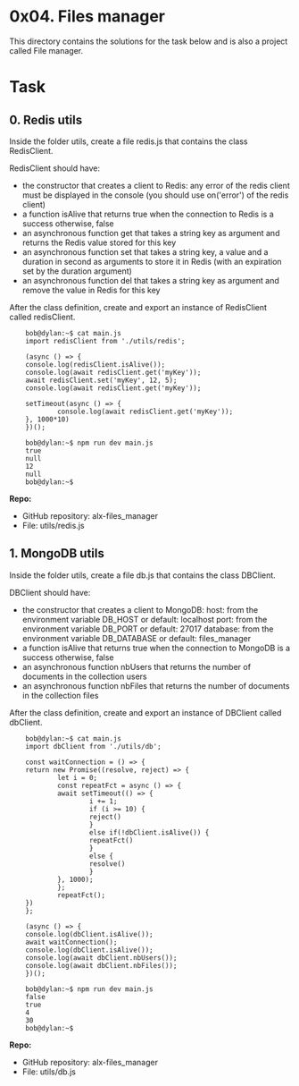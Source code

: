 # 0x04. Files manager
This directory contains the solutions for the task below and is also a project called File manager.

# Task
## 0. Redis utils

Inside the folder utils, create a file redis.js that contains the class RedisClient.

RedisClient should have:

- the constructor that creates a client to Redis:
any error of the redis client must be displayed in the console (you should use on('error') of the redis client)
- a function isAlive that returns true when the connection to Redis is a success otherwise, false
- an asynchronous function get that takes a string key as argument and returns the Redis value stored for this key
- an asynchronous function set that takes a string key, a value and a duration in second as arguments to store it in Redis (with an expiration set by the duration argument)
- an asynchronous function del that takes a string key as argument and remove the value in Redis for this key

After the class definition, create and export an instance of RedisClient called redisClient.

        bob@dylan:~$ cat main.js
        import redisClient from './utils/redis';

        (async () => {
        console.log(redisClient.isAlive());
        console.log(await redisClient.get('myKey'));
        await redisClient.set('myKey', 12, 5);
        console.log(await redisClient.get('myKey'));

        setTimeout(async () => {
                console.log(await redisClient.get('myKey'));
        }, 1000*10)
        })();

        bob@dylan:~$ npm run dev main.js
        true
        null
        12
        null
        bob@dylan:~$ 

**Repo:**
- GitHub repository: alx-files_manager
- File: utils/redis.js

## 1. MongoDB utils
Inside the folder utils, create a file db.js that contains the class DBClient.

DBClient should have:

- the constructor that creates a client to MongoDB:
host: from the environment variable DB_HOST or default: localhost
port: from the environment variable DB_PORT or default: 27017
database: from the environment variable DB_DATABASE or default: files_manager
- a function isAlive that returns true when the connection to MongoDB is a success otherwise, false
- an asynchronous function nbUsers that returns the number of documents in the collection users
- an asynchronous function nbFiles that returns the number of documents in the collection files

After the class definition, create and export an instance of DBClient called dbClient.

        bob@dylan:~$ cat main.js
        import dbClient from './utils/db';

        const waitConnection = () => {
        return new Promise((resolve, reject) => {
                let i = 0;
                const repeatFct = async () => {
                await setTimeout(() => {
                        i += 1;
                        if (i >= 10) {
                        reject()
                        }
                        else if(!dbClient.isAlive()) {
                        repeatFct()
                        }
                        else {
                        resolve()
                        }
                }, 1000);
                };
                repeatFct();
        })
        };

        (async () => {
        console.log(dbClient.isAlive());
        await waitConnection();
        console.log(dbClient.isAlive());
        console.log(await dbClient.nbUsers());
        console.log(await dbClient.nbFiles());
        })();

        bob@dylan:~$ npm run dev main.js
        false
        true
        4
        30
        bob@dylan:~$ 

**Repo:**
- GitHub repository: alx-files_manager
- File: utils/db.js
